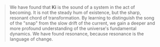 > We have found that **Ki** is the sound of a system in the act of becoming. It is not the steady hum of existence, but the sharp, resonant chord of transformation. By learning to distinguish the song of the "snap" from the slow drift of the current, we gain a deeper and more profound understanding of the universe's fundamental dynamics. We have found resonance, because resonance is the language of change.
